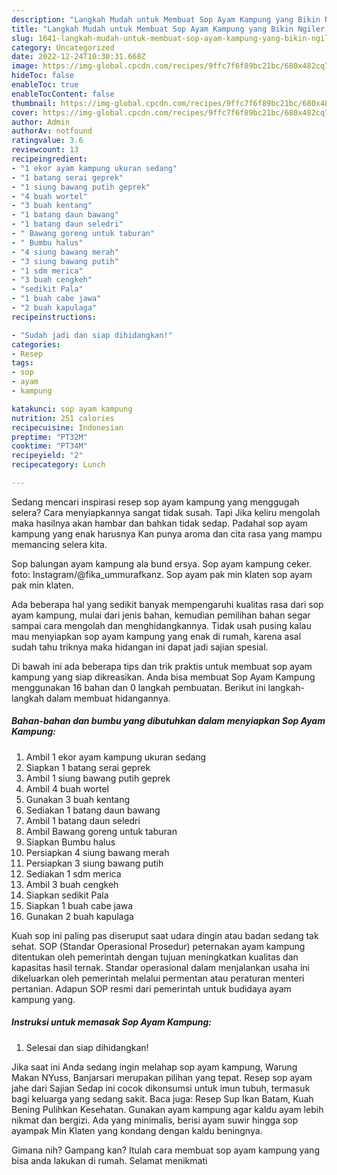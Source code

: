 ```yaml
---
description: "Langkah Mudah untuk Membuat Sop Ayam Kampung yang Bikin Ngiler, Buat Buka Puasa Enak"
title: "Langkah Mudah untuk Membuat Sop Ayam Kampung yang Bikin Ngiler, Buat Buka Puasa Enak"
slug: 1641-langkah-mudah-untuk-membuat-sop-ayam-kampung-yang-bikin-ngiler-buat-buka-puasa-enak
category: Uncategorized
date: 2022-12-24T10:30:31.668Z
image: https://img-global.cpcdn.com/recipes/9ffc7f6f89bc21bc/680x482cq70/sop-ayam-kampung-foto-resep-utama.jpg
hideToc: false
enableToc: true
enableTocContent: false
thumbnail: https://img-global.cpcdn.com/recipes/9ffc7f6f89bc21bc/680x482cq70/sop-ayam-kampung-foto-resep-utama.jpg
cover: https://img-global.cpcdn.com/recipes/9ffc7f6f89bc21bc/680x482cq70/sop-ayam-kampung-foto-resep-utama.jpg
author: Admin
authorAv: notfound
ratingvalue: 3.6
reviewcount: 13
recipeingredient:
- "1 ekor ayam kampung ukuran sedang"
- "1 batang serai geprek"
- "1 siung bawang putih geprek"
- "4 buah wortel"
- "3 buah kentang"
- "1 batang daun bawang"
- "1 batang daun seledri"
- " Bawang goreng untuk taburan"
- " Bumbu halus"
- "4 siung bawang merah"
- "3 siung bawang putih"
- "1 sdm merica"
- "3 buah cengkeh"
- "sedikit Pala"
- "1 buah cabe jawa"
- "2 buah kapulaga"
recipeinstructions:

- "Sudah jadi dan siap dihidangkan!"
categories:
- Resep
tags:
- sop
- ayam
- kampung

katakunci: sop ayam kampung 
nutrition: 251 calories
recipecuisine: Indonesian
preptime: "PT32M"
cooktime: "PT34M"
recipeyield: "2"
recipecategory: Lunch

---
```



Sedang mencari inspirasi resep sop ayam kampung yang menggugah selera? Cara menyiapkannya sangat tidak susah. Tapi Jika keliru mengolah maka hasilnya akan hambar dan bahkan tidak sedap. Padahal sop ayam kampung yang enak harusnya Kan punya aroma dan cita rasa yang mampu memancing selera kita.


Sop balungan ayam kampung ala bund ersya. Sop ayam kampung ceker. foto: Instagram/@fika_ummurafkanz. Sop ayam pak min klaten sop ayam pak min klaten.

Ada beberapa hal yang sedikit banyak mempengaruhi kualitas rasa dari sop ayam kampung, mulai dari jenis bahan, kemudian pemilihan bahan segar sampai cara mengolah dan menghidangkannya. Tidak usah pusing kalau mau menyiapkan sop ayam kampung yang enak di rumah, karena asal sudah tahu triknya maka hidangan ini dapat jadi sajian spesial.


Di bawah ini ada beberapa tips dan trik praktis untuk membuat sop ayam kampung yang siap dikreasikan. Anda bisa membuat Sop Ayam Kampung menggunakan 16 bahan dan 0 langkah pembuatan. Berikut ini langkah-langkah dalam membuat hidangannya.

<!--inarticleads1-->

##### Bahan-bahan dan bumbu yang dibutuhkan dalam menyiapkan Sop Ayam Kampung:

1. Ambil 1 ekor ayam kampung ukuran sedang
1. Siapkan 1 batang serai geprek
1. Ambil 1 siung bawang putih geprek
1. Ambil 4 buah wortel
1. Gunakan 3 buah kentang
1. Sediakan 1 batang daun bawang
1. Ambil 1 batang daun seledri
1. Ambil  Bawang goreng untuk taburan
1. Siapkan  Bumbu halus
1. Persiapkan 4 siung bawang merah
1. Persiapkan 3 siung bawang putih
1. Sediakan 1 sdm merica
1. Ambil 3 buah cengkeh
1. Siapkan sedikit Pala
1. Siapkan 1 buah cabe jawa
1. Gunakan 2 buah kapulaga


Kuah sop ini paling pas diseruput saat udara dingin atau badan sedang tak sehat. SOP (Standar Operasional Prosedur) peternakan ayam kampung ditentukan oleh pemerintah dengan tujuan meningkatkan kualitas dan kapasitas hasil ternak. Standar operasional dalam menjalankan usaha ini dikeluarkan oleh pemerintah melalui permentan atau peraturan menteri pertanian. Adapun SOP resmi dari pemerintah untuk budidaya ayam kampung yang. 

<!--inarticleads2-->

##### Instruksi untuk memasak Sop Ayam Kampung:


1. Selesai dan siap dihidangkan!

Jika saat ini Anda sedang ingin melahap sop ayam kampung, Warung Makan NYuss, Banjarsari merupakan pilihan yang tepat. Resep sop ayam jahe dari Sajian Sedap ini cocok dikonsumsi untuk imun tubuh, termasuk bagi keluarga yang sedang sakit. Baca juga: Resep Sup Ikan Batam, Kuah Bening Pulihkan Kesehatan. Gunakan ayam kampung agar kaldu ayam lebih nikmat dan bergizi. Ada yang minimalis, berisi ayam suwir hingga sop ayampak Min Klaten yang kondang dengan kaldu beningnya. 

Gimana nih? Gampang kan? Itulah cara membuat sop ayam kampung yang bisa anda lakukan di rumah. Selamat menikmati
